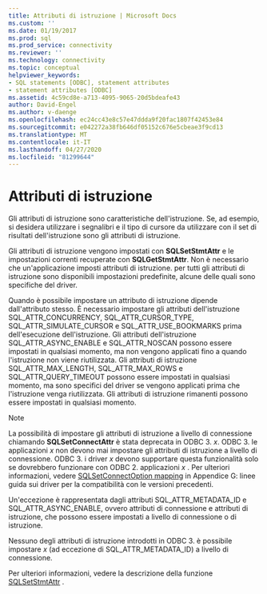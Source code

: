 ```yaml
---
title: Attributi di istruzione | Microsoft Docs
ms.custom: ''
ms.date: 01/19/2017
ms.prod: sql
ms.prod_service: connectivity
ms.reviewer: ''
ms.technology: connectivity
ms.topic: conceptual
helpviewer_keywords:
- SQL statements [ODBC], statement attributes
- statement attributes [ODBC]
ms.assetid: 4c59cd8e-a713-4095-9065-20d5bdeafe43
author: David-Engel
ms.author: v-daenge
ms.openlocfilehash: ec24cc43e8c57e47ddda9f20fac1807f42453e84
ms.sourcegitcommit: e042272a38fb646df05152c676e5cbeae3f9cd13
ms.translationtype: MT
ms.contentlocale: it-IT
ms.lasthandoff: 04/27/2020
ms.locfileid: "81299644"
---
```

# <a name="statement-attributes"></a>Attributi di istruzione
Gli attributi di istruzione sono caratteristiche dell'istruzione. Se, ad esempio, si desidera utilizzare i segnalibri e il tipo di cursore da utilizzare con il set di risultati dell'istruzione sono gli attributi di istruzione.  
  
 Gli attributi di istruzione vengono impostati con **SQLSetStmtAttr** e le impostazioni correnti recuperate con **SQLGetStmtAttr**. Non è necessario che un'applicazione imposti attributi di istruzione. per tutti gli attributi di istruzione sono disponibili impostazioni predefinite, alcune delle quali sono specifiche del driver.  
  
 Quando è possibile impostare un attributo di istruzione dipende dall'attributo stesso. È necessario impostare gli attributi dell'istruzione SQL_ATTR_CONCURRENCY, SQL_ATTR_CURSOR_TYPE, SQL_ATTR_SIMULATE_CURSOR e SQL_ATTR_USE_BOOKMARKS prima dell'esecuzione dell'istruzione. Gli attributi dell'istruzione SQL_ATTR_ASYNC_ENABLE e SQL_ATTR_NOSCAN possono essere impostati in qualsiasi momento, ma non vengono applicati fino a quando l'istruzione non viene riutilizzata. Gli attributi di istruzione SQL_ATTR_MAX_LENGTH, SQL_ATTR_MAX_ROWS e SQL_ATTR_QUERY_TIMEOUT possono essere impostati in qualsiasi momento, ma sono specifici del driver se vengono applicati prima che l'istruzione venga riutilizzata. Gli attributi di istruzione rimanenti possono essere impostati in qualsiasi momento.  
  
> [!NOTE]  
>  La possibilità di impostare gli attributi di istruzione a livello di connessione chiamando **SQLSetConnectAttr** è stata deprecata in ODBC 3. *x*. ODBC 3. le applicazioni *x* non devono mai impostare gli attributi di istruzione a livello di connessione. ODBC 3. i driver *x* devono supportare questa funzionalità solo se dovrebbero funzionare con ODBC 2. applicazioni *x* . Per ulteriori informazioni, vedere [SQLSetConnectOption mapping](../../../odbc/reference/appendixes/sqlsetconnectoption-mapping.md) in Appendice G: linee guida sui driver per la compatibilità con le versioni precedenti.  
>   
>  Un'eccezione è rappresentata dagli attributi SQL_ATTR_METADATA_ID e SQL_ATTR_ASYNC_ENABLE, ovvero attributi di connessione e attributi di istruzione, che possono essere impostati a livello di connessione o di istruzione.  
>   
>  Nessuno degli attributi di istruzione introdotti in ODBC 3. è possibile impostare *x* (ad eccezione di SQL_ATTR_METADATA_ID) a livello di connessione.  
  
 Per ulteriori informazioni, vedere la descrizione della funzione [SQLSetStmtAttr](../../../odbc/reference/syntax/sqlsetstmtattr-function.md) .
